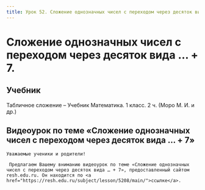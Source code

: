 ```yaml
---
title: Урок 52. Сложение однозначных чисел с переходом через десяток вида … + 7.
---
```


# Сложение однозначных чисел с переходом через десяток вида … + 7.

## Учебник

Табличное сложение – Учебник Математика. 1 класс. 2 ч. (Моро М. И. и др.)

## Видеоурок по теме «Сложение однозначных чисел с переходом через десяток вида … + 7»

<p>
	Уважаемые ученики и родители!  
</p>
<p>
	 Предлагаем Вашему вниманию видеоурок по теме «Сложение однозначных чисел с переходом через десяток вида … + 7», предоставленный сайтом resh.edu.ru. Он находится по <a href="https://resh.edu.ru/subject/lesson/5208/main/">ссылке</a>.
</p>